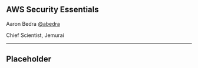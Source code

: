 ## AWS Security Essentials

Aaron Bedra [@abedra](https://twitter.com/abedra)
  
Chief Scientist, Jemurai

---

## Placeholder